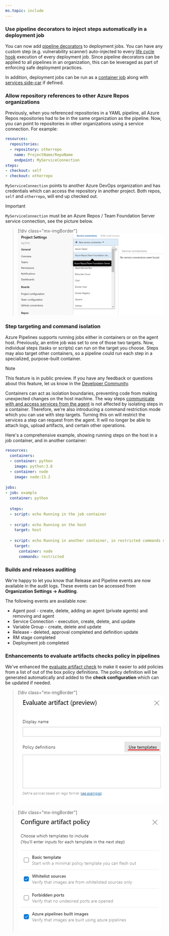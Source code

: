 ```yaml
---
ms.topic: include
---
```


### Use pipeline decorators to inject steps automatically in a deployment job

You can now add [pipeline decorators](https://docs.microsoft.com/azure/devops/extend/develop/add-pipeline-decorator) to deployment jobs. You can have any custom step (e.g. vulnerability scanner) auto-injected to every [life cycle hook](https://docs.microsoft.com/azure/devops/pipelines/process/deployment-jobs?view=azure-devops#descriptions-of-life-cycle-hooks) execution of every deployment job. Since pipeline decorators can be applied to all pipelines in an organization, this can be leveraged as part of enforcing safe deployment practices.

In addition, deployment jobs can be run as a [container job](https://docs.microsoft.com/azure/devops/pipelines/process/container-phases) along with [services side-car](https://docs.microsoft.com/azure/devops/pipelines/process/service-containers) if defined.

### Allow repository references to other Azure Repos organizations

Previously, when you referenced repositories in a YAML pipeline, all Azure Repos repositories had to be in the same organization as the pipeline. Now, you can point to repositories in other organizations using a service connection. For example:

```yaml
resources:
  repositories:
  - repository: otherrepo
    name: ProjectName/RepoName
    endpoint: MyServiceConnection
steps:
- checkout: self
- checkout: otherrepo
```

`MyServiceConnection` points to another Azure DevOps organization and has credentials which can access the repository in another project. Both repos, `self` and `otherrepo`, will end up checked out.

> [!IMPORTANT]
> `MyServiceConnection` must be an Azure Repos / Team Foundation Server service connection, see the picture below.

> [!div class="mx-imgBorder"]
> ![Badge](../../media/163_03.png)

### Step targeting and command isolation

Azure Pipelines supports running jobs either in containers or on the agent host. Previously, an entire job was set to one of those two targets. Now, individual steps (tasks or scripts) can run on the target you choose. Steps may also target other containers, so a pipeline could run each step in a specialized, purpose-built container. 

> [!NOTE]
> This feature is in public preview. If you have any feedback or questions about this feature, let us know in the [Developer Community](https://developercommunity.visualstudio.com/spaces/21/index.html). 

Containers can act as isolation boundaries, preventing code from making unexpected changes on the host machine. The way steps [communicate with and access services from the agent](https://docs.microsoft.com/azure/devops/pipelines/scripts/logging-commands) is not affected by isolating steps in a container. Therefore, we're also introducing a command restriction mode which you can use with step targets. Turning this on will restrict the services a step can request from the agent. It will no longer be able to attach logs, upload artifacts, and certain other operations.

Here's a comprehensive example, showing running steps on the host in a job container, and in another container:

```yaml
resources:
  containers:
  - container: python
    image: python:3.8
  - container: node
    image: node:13.2

jobs:
- job: example
  container: python

  steps:
  - script: echo Running in the job container

  - script: echo Running on the host
    target: host

  - script: echo Running in another container, in restricted commands mode
    target:
      container: node
      commands: restricted
```
 
### Builds and releases auditing

We're happy to let you know that Release and Pipeline events are now available in the audit logs. These events can be accessed from **Organization Settings -> Auditing**. 

The following events are available now:
 
* Agent pool - create, delete, adding an agent (private agents) and removing and agent
* Service Connection - execution, create, delete, and update
* Variable Group - create, delete and update
* Release - deleted, approval completed and definition update
* RM stage completed
* Deployment job completed

### Enhancements to evaluate artifacts checks policy in pipelines

We've enhanced the [evaluate artifact check](https://docs.microsoft.com/azure/devops/pipelines/process/approvals?view=azure-devops&tabs=check-pass#evaluate-artifact) to make it easier to add policies from a list of out of the box policy definitions. The policy definition will be generated automatically and added to the **check configuration** which can be updated if needed.

> [!div class="mx-imgBorder"]
> ![Badge](../../media/163_04.png)

> [!div class="mx-imgBorder"]
> ![Badge](../../media/163_05.png)
